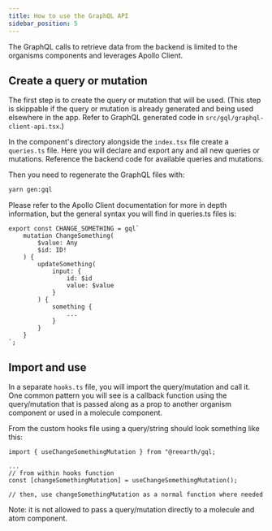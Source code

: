 ```yaml
---
title: How to use the GraphQL API
sidebar_position: 5
---
```


The GraphQL calls to retrieve data from the backend is limited to the organisms components and leverages Apollo Client.

## Create a query or mutation

The first step is to create the query or mutation that will be used. (This step is skippable if the query or mutation is already generated and being used elsewhere in the app. Refer to GraphQL generated code in `src/gql/graphql-client-api.tsx`.)

In the component's directory alongside the `index.tsx` file create a `queries.ts` file. Here you will declare and export any and all new queries or mutations. Reference the backend code for available queries and mutations.

Then you need to regenerate the GraphQL files with:

```bash
yarn gen:gql
```

Please refer to the Apollo Client documentation for more in depth information, but the general syntax you will find in queries.ts files is:

```tsx
export const CHANGE_SOMETHING = gql`
	mutation ChangeSomething(
		$value: Any
		$id: ID!
	) {
		updateSomething(
			input: {
				id: $id
				value: $value
			}
		) {
			something {
				...
			}
		}
	}
`;

```

## Import and use

In a separate `hooks.ts` file, you will import the query/mutation and call it. One common pattern you will see is a callback function using the query/mutation that is passed along as a prop to another organism component or used in a molecule component. 

From the custom hooks file using a query/string should look something like this:

```tsx
import { useChangeSomethingMutation } from "@reearth/gql;

...
// from within hooks function
const [changeSomethingMutation] = useChangeSomethingMutation();

// then, use changeSomethingMutation as a normal function where needed
```

Note: it is not allowed to pass a query/mutation directly to a molecule and atom component.